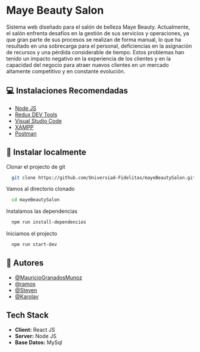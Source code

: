 
# Maye Beauty Salon

Sistema web diseñado para el salón de belleza Maye Beauty. Actualmente, el salón enfrenta desafíos en la gestión de sus servicios y operaciones, ya que gran parte de sus procesos se realizan de forma manual, lo que ha resultado en una sobrecarga para el personal, deficiencias en la asignación de recursos y una pérdida considerable de tiempo. Estos problemas han tenido un impacto negativo en la experiencia de los clientes y en la capacidad del negocio para atraer nuevos clientes en un mercado altamente competitivo y en constante evolución.




## 💻 Instalaciones Recomendadas

- [Node JS](https://nodejs.org/en)
- [Redux DEV Tools](https://chrome.google.com/webstore/detail/redux-devtools/lmhkpmbekcpmknklioeibfkpmmfibljd)
- [Visual Studio Code](https://code.visualstudio.com/download)
- [XAMPP](https://www.apachefriends.org/download.html)
- [Postman](https://www.postman.com/downloads/)




## 🚀 Instalar localmente

Clonar el projecto de git

```bash
  git clone https://github.com/Universiad-Fidelitas/mayeBeautySalon.git
```

Vamos al directorio clonado

```bash
  cd mayeBeautySalon
```

Instalamos las dependencias

```bash
  npm run install-dependencies
```

Iniciamos el projecto

```bash
  npm run start-dev
```


## 🎩 Autores

- [@MauricioGranadosMunoz](https://github.com/)
- [@ramos](https://github.com/)
- [@Steven](https://github.com/)
- [@Karolay](https://github.com/)


## Tech Stack

- **Client:** React JS
- **Server:** Node JS
- **Base Datos:** MySql
